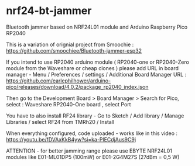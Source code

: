 # nrf24-bt-jammer

Bluetooth jammer based on NRF24L01 module and Arduino Raspberry Pico RP2040

This is a variation of orignial project from Smoochie : https://github.com/smoochiee/Bluetooth-jammer-esp32

If you intend to use RP2040 arduino module ( RP2040-one or RP2040-Zero module from the Waveshare or cheap clones )  please add URL in board manager - Menu / Preferences / settings / Additional Board Manager URL : https://github.com/earlephilhower/arduino-pico/releases/download/4.0.2/package_rp2040_index.json

Then go to the Development Board > Board Manager > Search for Pico, select :  Waveshare RP2040-One board , select Port 

You have to also install RF24 library - Go to Sketch / Add library / Manage Libraries / select RF24 from TMRh20 / Install

When everything configured, code uploaded - works like in this video : https://youtu.be/fDVAxKkB4yw?si=ka-PlECdjAus9C9j

ATTENTION - for better jamming range please use EBYTE NRF24L01 modules like E01-ML01DP5 (100mW) or E01-2G4M27S (27dBm = 0,5 W)  



